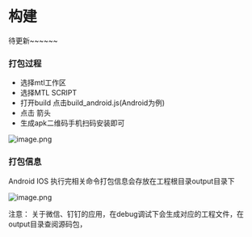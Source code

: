 # 构建

待更新~~~~~~
<a name="khyYg"></a>
### 打包过程

- 选择mtl工作区
- 选择MTL SCRIPT
- 打开build 点击build_android.js(Android为例)
- 点击 箭头
- 生成apk二维码手机扫码安装即可


![image.png](https://cdn.nlark.com/yuque/0/2019/png/271500/1566808495405-e46e5ede-8ac1-4dcd-9249-370168ed3527.png#align=left&display=inline&height=163&name=image.png&originHeight=359&originWidth=329&size=15675&status=done&width=149.5454513041442)
<a name="bG2Z1"></a>
### 打包信息
Android IOS 执行完相关命令打包信息会存放在工程根目录output目录下

![image.png](https://cdn.nlark.com/yuque/0/2019/png/271500/1566808708936-c7ddbf53-ca02-4a1d-9c5d-71dd65f94d5b.png#align=left&display=inline&height=164&name=image.png&originHeight=361&originWidth=320&size=14190&status=done&width=145.45454230190316)

注意： 关于微信、钉钉的应用，在debug调试下会生成对应的工程文件，在output目录查阅源码包，


